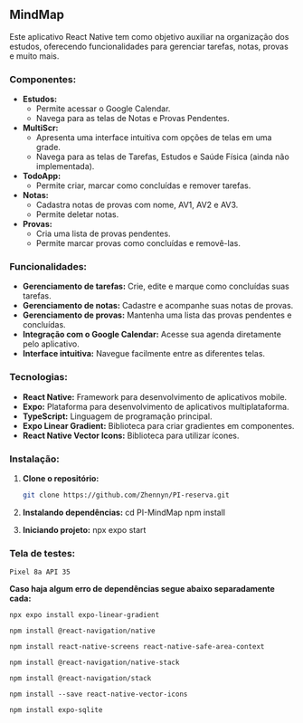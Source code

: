 ## **MindMap**

Este aplicativo React Native tem como objetivo auxiliar na organização dos estudos, oferecendo funcionalidades para gerenciar tarefas, notas, provas e muito mais.

### **Componentes:**

* **Estudos:**
    * Permite acessar o Google Calendar.
    * Navega para as telas de Notas e Provas Pendentes.
* **MultiScr:**
    * Apresenta uma interface intuitiva com opções de telas em uma grade.
    * Navega para as telas de Tarefas, Estudos e Saúde Física (ainda não implementada).
* **TodoApp:**
    * Permite criar, marcar como concluídas e remover tarefas.
* **Notas:**
    * Cadastra notas de provas com nome, AV1, AV2 e AV3.
    * Permite deletar notas.
* **Provas:**
    * Cria uma lista de provas pendentes.
    * Permite marcar provas como concluídas e removê-las.

### **Funcionalidades:**

* **Gerenciamento de tarefas:** Crie, edite e marque como concluídas suas tarefas.
* **Gerenciamento de notas:** Cadastre e acompanhe suas notas de provas.
* **Gerenciamento de provas:** Mantenha uma lista das provas pendentes e concluídas.
* **Integração com o Google Calendar:** Acesse sua agenda diretamente pelo aplicativo.
* **Interface intuitiva:** Navegue facilmente entre as diferentes telas.

### **Tecnologias:**

* **React Native:** Framework para desenvolvimento de aplicativos mobile.
* **Expo:** Plataforma para desenvolvimento de aplicativos multiplataforma.
* **TypeScript:** Linguagem de programação principal.
* **Expo Linear Gradient:** Biblioteca para criar gradientes em componentes.
* **React Native Vector Icons:** Biblioteca para utilizar ícones.

### **Instalação:**

1. **Clone o repositório:**
   ```bash
   git clone https://github.com/Zhennyn/PI-reserva.git

2. **Instalando dependências:**
    cd PI-MindMap
    npm install

3. **Iniciando projeto:**
    npx expo start

### **Tela de testes:**
    Pixel 8a API 35


**Caso haja algum erro de dependências segue abaixo separadamente cada:**

    npx expo install expo-linear-gradient

    npm install @react-navigation/native

    npm install react-native-screens react-native-safe-area-context

    npm install @react-navigation/native-stack

    npm install @react-navigation/stack

    npm install --save react-native-vector-icons

    npm install expo-sqlite